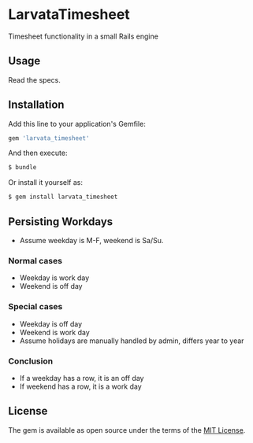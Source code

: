 # LarvataTimesheet
Timesheet functionality in a small Rails engine

## Usage
Read the specs.

## Installation
Add this line to your application's Gemfile:

```ruby
gem 'larvata_timesheet'
```

And then execute:
```bash
$ bundle
```

Or install it yourself as:
```bash
$ gem install larvata_timesheet
```

## Persisting Workdays
* Assume weekday is M-F, weekend is Sa/Su.

### Normal cases
* Weekday is work day
* Weekend is off day

### Special cases
* Weekday is off day
* Weekend is work day
* Assume holidays are manually handled by admin, differs year to year

### Conclusion
* If a weekday has a row, it is an off day
* If weekend has a row, it is a work day

## License
The gem is available as open source under the terms of the [MIT License](https://opensource.org/licenses/MIT).
